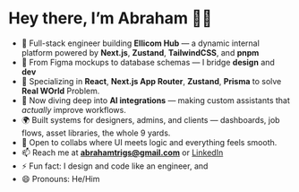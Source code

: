 # Hey there, I’m Abraham 👋🏽

- 🚀 Full-stack engineer building **Ellicom Hub** — a dynamic internal platform powered by **Next.js**, **Zustand**, **TailwindCSS**, and **pnpm**
- 🧠 From Figma mockups to database schemas — I bridge **design** and **dev** 
- 🧰 Specializing in **React**, **Next.js App Router**, **Zustand**, **Prisma** to solve **Real WOrld** Problem.
- 🤖 Now diving deep into **AI integrations** — making custom assistants that *actually* improve workflows.
- 🌍 Built systems for designers, admins, and clients — dashboards, job flows, asset libraries, the whole 9 yards.
- 🤝 Open to collabs where UI meets logic and everything feels smooth.
- 📫 Reach me at **abrahamtrigs@gmail.com** or [LinkedIn](https://www.linkedin.com/in/abrahamtrigs)
- ⚡ Fun fact: I design and code like an engineer, and
- 😄 Pronouns: He/Him

